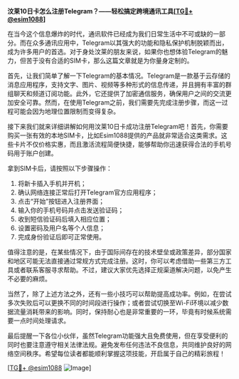 **汶莱10日卡怎么注册Telegram？——轻松搞定跨境通讯工具[[TG💪+ @esim1088](https://t.me/s/esim1088)]**

在当今这个信息爆炸的时代，通讯软件已经成为我们日常生活中不可或缺的一部分。而在众多通讯应用中，Telegram以其强大的功能和隐私保护机制脱颖而出，成为许多用户的首选。对于身处汶莱的朋友来说，如果你也想体验Telegram的魅力，但苦于没有合适的SIM卡，那么这篇文章就是为你量身定制的。

首先，让我们简单了解一下Telegram的基本情况。Telegram是一款基于云存储的消息应用程序，支持文字、图片、视频等多种形式的信息传递，并且拥有丰富的群组聊天和频道订阅功能。此外，它还提供了加密通信服务，确保用户之间的交流更加安全可靠。然而，在使用Telegram之前，我们需要先完成注册步骤，而这一过程可能会因为地理位置限制而变得复杂。

接下来我们就来详细讲解如何用汶莱10日卡成功注册Telegram吧！首先，你需要购买一张有效的本地SIM卡，比如Esim1088提供的产品就非常适合这类需求。这些卡片不仅价格实惠，而且激活流程简便快捷，能够帮助你迅速获得合法的手机号码用于账户创建。

拿到SIM卡后，请按照以下步骤操作：
1. 将新卡插入手机并开机；
2. 确认网络连接正常后打开Telegram官方应用程序；
3. 点击“开始”按钮进入注册界面；
4. 输入你的手机号码并点击发送验证码；
5. 收到短信验证码后填入相应位置；
6. 设置密码及用户名等个人信息；
7. 完成身份验证后即可正常使用。

值得注意的是，在某些情况下，由于国际间存在的技术壁垒或政策差异，部分国家和地区可能无法直接通过常规方式完成注册。这时，你可以考虑借助一些第三方工具或者联系客服寻求帮助。不过，建议大家优先选择正规渠道解决问题，以免产生不必要的麻烦。

当然了，除了上述方法之外，还有一些小技巧可以帮助提高成功率。例如，在尝试多次失败后可以更换不同的时间段进行操作；或者尝试切换至Wi-Fi环境以减少数据流量消耗带来的影响。同时，保持耐心也是非常重要的一环，毕竟有时候系统需要一点时间处理请求。

最后提醒一下各位小伙伴，虽然Telegram功能强大且免费使用，但在享受便利的同时也要注意遵守相关法律法规。避免发布任何违法不良信息，共同维护良好的网络空间秩序。希望每位读者都能顺利掌握这项技能，开启属于自己的精彩旅程！

[[TG💪+ @esim1088](https://t.me/s/esim1088) ![Image](https://i.postimg.cc/4NQfJmqS/Snipaste-2025-05-13-00-14-12.png)]